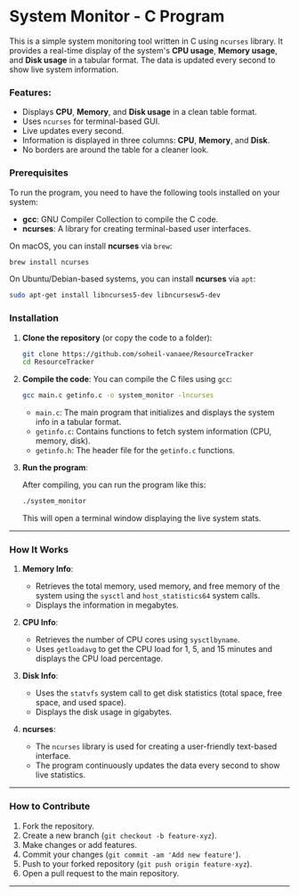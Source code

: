 # System Monitor - C Program

This is a simple system monitoring tool written in C using `ncurses` library. It provides a real-time display of the system's **CPU usage**, **Memory usage**, and **Disk usage** in a tabular format. The data is updated every second to show live system information.

### Features:
- Displays **CPU**, **Memory**, and **Disk usage** in a clean table format.
- Uses `ncurses` for terminal-based GUI.
- Live updates every second.
- Information is displayed in three columns: **CPU**, **Memory**, and **Disk**.
- No borders are around the table for a cleaner look.



### Prerequisites
To run the program, you need to have the following tools installed on your system:
- **gcc**: GNU Compiler Collection to compile the C code.
- **ncurses**: A library for creating terminal-based user interfaces.

On macOS, you can install **ncurses** via `brew`:

```bash
brew install ncurses
```

On Ubuntu/Debian-based systems, you can install **ncurses** via `apt`:

```bash
sudo apt-get install libncurses5-dev libncursesw5-dev
```

### Installation

1. **Clone the repository** (or copy the code to a folder):
    ```bash
    git clone https://github.com/soheil-vanaee/ResourceTracker
    cd ResourceTracker
    ```

2. **Compile the code**:
    You can compile the C files using `gcc`:

    ```bash
    gcc main.c getinfo.c -o system_monitor -lncurses
    ```

    - `main.c`: The main program that initializes and displays the system info in a tabular format.
    - `getinfo.c`: Contains functions to fetch system information (CPU, memory, disk).
    - `getinfo.h`: The header file for the `getinfo.c` functions.

3. **Run the program**:

    After compiling, you can run the program like this:

    ```bash
    ./system_monitor
    ```

    This will open a terminal window displaying the live system stats.

---

### How It Works
1. **Memory Info**: 
   - Retrieves the total memory, used memory, and free memory of the system using the `sysctl` and `host_statistics64` system calls.
   - Displays the information in megabytes.

2. **CPU Info**: 
   - Retrieves the number of CPU cores using `sysctlbyname`.
   - Uses `getloadavg` to get the CPU load for 1, 5, and 15 minutes and displays the CPU load percentage.

3. **Disk Info**:
   - Uses the `statvfs` system call to get disk statistics (total space, free space, and used space).
   - Displays the disk usage in gigabytes.

4. **ncurses**:
   - The `ncurses` library is used for creating a user-friendly text-based interface.
   - The program continuously updates the data every second to show live statistics.

---

### How to Contribute
1. Fork the repository.
2. Create a new branch (`git checkout -b feature-xyz`).
3. Make changes or add features.
4. Commit your changes (`git commit -am 'Add new feature'`).
5. Push to your forked repository (`git push origin feature-xyz`).
6. Open a pull request to the main repository.

---

